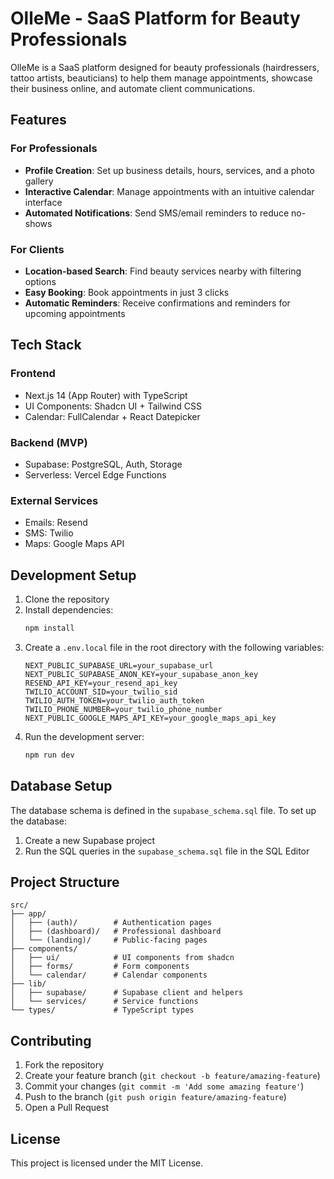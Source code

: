 # OlleMe - SaaS Platform for Beauty Professionals

OlleMe is a SaaS platform designed for beauty professionals (hairdressers, tattoo artists, beauticians) to help them manage appointments, showcase their business online, and automate client communications.

## Features

### For Professionals

- **Profile Creation**: Set up business details, hours, services, and a photo gallery
- **Interactive Calendar**: Manage appointments with an intuitive calendar interface
- **Automated Notifications**: Send SMS/email reminders to reduce no-shows

### For Clients

- **Location-based Search**: Find beauty services nearby with filtering options
- **Easy Booking**: Book appointments in just 3 clicks
- **Automatic Reminders**: Receive confirmations and reminders for upcoming appointments

## Tech Stack

### Frontend

- Next.js 14 (App Router) with TypeScript
- UI Components: Shadcn UI + Tailwind CSS
- Calendar: FullCalendar + React Datepicker

### Backend (MVP)

- Supabase: PostgreSQL, Auth, Storage
- Serverless: Vercel Edge Functions

### External Services

- Emails: Resend
- SMS: Twilio
- Maps: Google Maps API

## Development Setup

1. Clone the repository
2. Install dependencies:
   ```bash
   npm install
   ```
3. Create a `.env.local` file in the root directory with the following variables:
   ```
   NEXT_PUBLIC_SUPABASE_URL=your_supabase_url
   NEXT_PUBLIC_SUPABASE_ANON_KEY=your_supabase_anon_key
   RESEND_API_KEY=your_resend_api_key
   TWILIO_ACCOUNT_SID=your_twilio_sid
   TWILIO_AUTH_TOKEN=your_twilio_auth_token
   TWILIO_PHONE_NUMBER=your_twilio_phone_number
   NEXT_PUBLIC_GOOGLE_MAPS_API_KEY=your_google_maps_api_key
   ```
4. Run the development server:
   ```bash
   npm run dev
   ```

## Database Setup

The database schema is defined in the `supabase_schema.sql` file. To set up the database:

1. Create a new Supabase project
2. Run the SQL queries in the `supabase_schema.sql` file in the SQL Editor

## Project Structure

```
src/
├── app/
│   ├── (auth)/        # Authentication pages
│   ├── (dashboard)/   # Professional dashboard
│   └── (landing)/     # Public-facing pages
├── components/
│   ├── ui/            # UI components from shadcn
│   ├── forms/         # Form components
│   └── calendar/      # Calendar components
├── lib/
│   ├── supabase/      # Supabase client and helpers
│   └── services/      # Service functions
└── types/             # TypeScript types
```

## Contributing

1. Fork the repository
2. Create your feature branch (`git checkout -b feature/amazing-feature`)
3. Commit your changes (`git commit -m 'Add some amazing feature'`)
4. Push to the branch (`git push origin feature/amazing-feature`)
5. Open a Pull Request

## License

This project is licensed under the MIT License.
